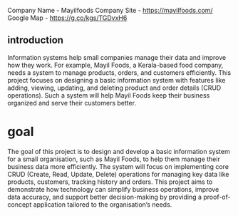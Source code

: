 Company Name - Mayilfoods
Company Site - https://mayilfoods.com/
Google Map - https://g.co/kgs/TGDvxH6

## introduction
Information systems help small companies manage their data and improve how they work. For example, Mayil Foods, a Kerala-based food company, needs a system to manage products, orders, and customers efficiently. This project focuses on designing a basic information system with features like adding, viewing, updating, and deleting product and order details (CRUD operations). Such a system will help Mayil Foods keep their business organized and serve their customers better.
# goal
The goal of this project is to design and develop a basic information system for a small organisation, such as Mayil Foods, to help them manage their business data more efficiently. The system will focus on implementing core CRUD (Create, Read, Update, Delete) operations for managing key data like products, customers, tracking history and orders. This project aims to demonstrate how technology can simplify business operations, improve data accuracy, and support better decision-making by providing a proof-of-concept application tailored to the organisation’s needs.